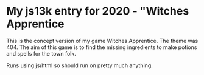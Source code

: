 # My js13k entry for 2020 - "Witches Apprentice

This is the concept version of my game Witches Apprentice. The theme was 404. The aim of this game is to find the missing ingredients to make potions and spells for the town folk.

Runs using js/html so should run on pretty much anything.


